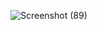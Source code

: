
![Screenshot (89)](https://github.com/user-attachments/assets/81b8f9a4-ddcd-4661-b26f-8a372fb486c8)
